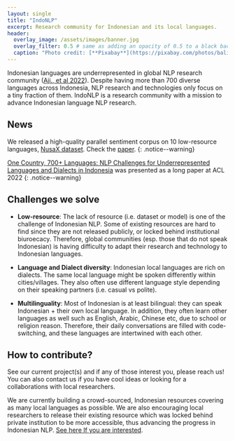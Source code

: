 ```yaml
---
layout: single
title: "IndoNLP"
excerpt: Research community for Indonesian and its local languages.
header:
  overlay_image: /assets/images/banner.jpg
  overlay_filter: 0.5 # same as adding an opacity of 0.5 to a black background
  caption: "Photo credit: [**Pixabay**](https://pixabay.com/photos/bali-nature-mountain-pond-volcano-1674192/)"
---
```


Indonesian languages are underrepresented in global NLP research community ([Aji., et al 2022](https://aclanthology.org/2022.acl-long.500.pdf)).
Despite having more than 700 diverse languages across Indonesia, NLP research and technologies only focus on a tiny fraction of them. IndoNLP is a research community with a mission to advance Indonesian language NLP research.

## News
We released a high-quality parallel sentiment corpus on 10 low-resource languages, [NusaX dataset](https://github.com/IndoNLP/nusax). Check the [paper](https://arxiv.org/pdf/2205.15960.pdf).
{: .notice--warning}

[One Country, 700+ Languages: NLP Challenges for Underrepresented Languages and Dialects in Indonesia](https://aclanthology.org/2022.acl-long.500.pdf) was presented as a long paper at ACL 2022
{: .notice--warning}

## Challenges we solve

- **Low-resource**: The lack of resource (i.e. dataset or model) is one of the challenge of Indonesian NLP. Some of existing resources are hard to find since they are not released publicly, or locked behind institutional biuroecacy. Therefore, global communities (esp. those that do not speak Indonesian) is having difficulty to adapt their research and technology to Indonesian languages.

- **Language and Dialect diversity**: Indonesian local languages are rich on dialects. The same local language might be spoken differently within cities/villages. They also often use different language style depending on their speaking partners (i.e. casual vs polite).

- **Multilinguality**: Most of Indonesian is at least bilingual: they can speak Indonesian + their own local language. In addition, they often learn other languages as well such as English, Arabic, Chinese etc, due to school or religion reason. Therefore, their daily conversations are filled with code-switching, and these languages are intertwined with each other.

## How to contribute?

See our current project(s) and if any of those interest you, please reach us!
You can also contact us if you have cool ideas or looking for a collaborations with local researchers.

We are currently building a crowd-sourced, Indonesian resources covering as many local languages as possible. We are also encouraging local researchers to release their existing resource which was locked behind private institution to be more accessible, thus advancing the progress in Indonesian NLP. [See here If you are interested](https://github.com/IndoNLP/nusa-datasets).

